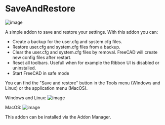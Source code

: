# SaveAndRestore
![image](https://github.com/user-attachments/assets/3e5d71d5-e371-44a8-97ea-808fae8c03b3)

A simple addon to save and restore your settings. With this addon you can:
- Create a backup for the user.cfg and system.cfg files.
- Restore user.cfg and system.cfg files from a backup.
- Clear the user.cfg and system.cfg files by removal. FreeCAD will create new config files after restart.
- Reset all toolbars. Usefull when for example the Ribbon UI is disabled or uninstalled.
- Start FreeCAD in safe mode

You can find the "Save and restore" button in the Tools menu (Windows and Linux) or the application menu (MacOS).

Windows and Linux:
![image](https://github.com/user-attachments/assets/c8b75347-1e2d-45c3-bb76-4cc36e74eb54)

MacOS:
![image](https://github.com/user-attachments/assets/41211f2a-53cc-456e-ac90-81bd85d992b1)

This addon can be installed via the Addon Manager.
